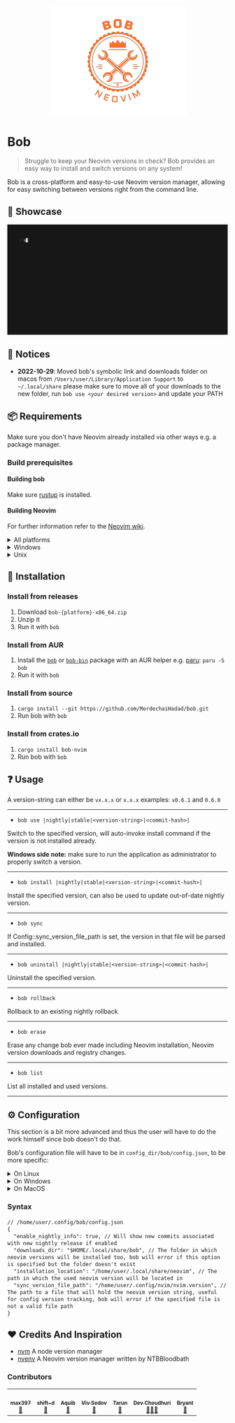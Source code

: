 <div align="center">

<img src="resources/bob-nvim-logo-2-transparent-bg.png" width=315>

</div>

# Bob

> Struggle to keep your Neovim versions in check? Bob provides an easy way to install and switch versions on any system!

Bob is a cross-platform and easy-to-use Neovim version manager, allowing for easy switching between versions right from the command line.

## 🌟 Showcase

<img src="./resources/tapes/demo.gif">

## 🔔 Notices

- **2022-10-29**: Moved bob's symbolic link and downloads folder on macos from `/Users/user/Library/Application Support` to `~/.local/share` please make sure to move all of your downloads to the new folder, run `bob use <your desired version>` and update your PATH

## 📦 Requirements

Make sure you don't have Neovim already installed via other ways e.g. a package manager.

### Build prerequisites

#### Building bob

Make sure [rustup](https://www.rust-lang.org/tools/install) is installed.

#### Building Neovim

For further information refer to the [Neovim wiki](https://github.com/neovim/neovim/wiki/Building-Neovim#build-prerequisites).

<details>
<summary>All platforms</summary>

- CMake
- Git

</details>

<details>
<summary>Windows</summary>

- [Visual Studio Build Tools](https://visualstudio.microsoft.com/visual-cpp-build-tools/) with C++ extension pack

</details>

<details>
<summary>Unix</summary>

- Clang or GCC

**MacOS note**: [follow these instructions](https://github.com/neovim/neovim/wiki/Building-Neovim#macos--homebrew)

</details>

## 🔧 Installation

### Install from releases

1. Download `bob-{platform}-x86_64.zip`
2. Unzip it
3. Run it with `bob`

### Install from AUR

1. Install the [`bob`](https://aur.archlinux.org/packages/bob) or [`bob-bin`](https://aur.archlinux.org/packages/bob-bin) package with an AUR helper e.g. [paru](https://github.com/Morganamilo/paru): `paru -S bob`
2. Run it with `bob`

### Install from source

1. `cargo install --git https://github.com/MordechaiHadad/bob.git`
2. Run bob with `bob`

### Install from crates.io

1. `cargo install bob-nvim`
2. Run bob with `bob`

## ❓ Usage

A version-string can either be `vx.x.x` or `x.x.x` examples: `v0.6.1` and `0.6.0`

---

- `bob use |nightly|stable|<version-string>|<commit-hash>|`

Switch to the specified version, will auto-invoke install command if the version is not installed already.

**Windows side note:** make sure to run the application as administrator to properly switch a version.

---

- `bob install |nightly|stable|<version-string>|<commit-hash>|`

Install the specified version, can also be used to update out-of-date nightly version.

---

- `bob sync`

If Config::sync_version_file_path is set, the version in that file will be parsed and installed.

---

- `bob uninstall |nightly|stable|<version-string>|<commit-hash>|`

Uninstall the specified version.

---

- `bob rollback`

Rollback to an existing nightly rollback

---

- `bob erase`

Erase any change bob ever made including Neovim installation, Neovim version downloads and registry changes.

---

- `bob list`

List all installed and used versions.

---

## ⚙ Configuration

This section is a bit more advanced and thus the user will have to do the work himself since bob doesn't do that.

Bob's configuration file will have to be in `config_dir/bob/config.json`, to be more specific:

<details>
<summary>On Linux</summary>

`/home/user/.config/bob/config.json`

</details>
<details>
<summary>On Windows</summary>

`C:\Users\user\AppData\Roaming\bob\config.json`

</details>
<details>
<summary>On MacOS</summary>

`/Users/user/Library/Application Support/bob/config.json`

</details>

### Syntax

```jsonc
// /home/user/.config/bob/config.json
{
  "enable_nightly_info": true, // Will show new commits associated with new nightly release if enabled
  "downloads_dir": "$HOME/.local/share/bob", // The folder in which neovim versions will be installed too, bob will error if this option is specified but the folder doesn't exist
  "installation_location": "/home/user/.local/share/neovim", // The path in which the used neovim version will be located in
  "sync_version_file_path": "/home/user/.config/nvim/nvim.version", // The path to a file that will hold the neovim version string, useful for config version tracking, bob will error if the specified file is not a valid file path
}
```

## :heart: Credits And Inspiration

- [nvm](https://github.com/nvm-sh/nvm) A node version manager
- [nvenv](https://github.com/NTBBloodbath/nvenv) A Neovim version manager written by NTBBloodbath

### Contributors

<table>
    <tr>
        <td align="center"><a href="https://github.com/max397574"><img src="https://avatars.githubusercontent.com/u/81827001?v=4" width="100px;" alt ""/><br/><sub><b>max397</b></sub></a><br /><a href="https://github.com/MordechaiHadad/bob/" title="Testing">👷</a></td>
        <td align="center"><a href="https://github.com/shift-d"><img src="https://avatars.githubusercontent.com/u/53366878?v=4" width="100px;" alt ""/><br/><sub><b>shift-d</b></sub></a><br /><a href="https://github.com/MordechaiHadad/bob/" title="Testing">👷</a></td>
        <td align="center"><a href="https://github.com/tamton-aquib"><img src="https://avatars.githubusercontent.com/u/77913442?v=4" width="100px;" alt ""/><br/><sub><b>Aquib</b></sub></a><br /><a href="https://github.com/MordechaiHadad/bob/" title="Testing">👷</a></td>
        <td align="center"><a href="https://github.com/vsedov"><img src="https://avatars.githubusercontent.com/u/28804392?v=4" width="100px;" alt ""/><br/><sub><b>Viv Sedov</b></sub></a><br /><a href="https://github.com/MordechaiHadad/bob/" title="Testing">👷</a></td>
        <td align="center"><a href="https://github.com/TarunDaCoder"><img src="https://avatars.githubusercontent.com/u/77536695?v=4" width="100px;" alt ""/><br/><sub><b>Tarun</b></sub></a><br /><a href="https://github.com/MordechaiHadad/bob/" title="Testing">👷</a></td>
        <td align="center"><a href="https://github.com/TheChoudo"><img src="https://avatars.githubusercontent.com/u/68950943?v=4" width="100px;" alt ""/><br/><sub><b>Dev Choudhuri</b></sub></a><br /><a href="https://github.com/MordechaiHadad/bob/" title="Testing">👷</a><a href="https://github.com/MordechaiHadad/bob/" title="README">📖</a><a href="https://github.com/MordechaiHadad/bob/" title="Logo">🎨</a></td>
        <td align="center"><a href="https://github.com/bryant-the-coder"><img src="https://avatars.githubusercontent.com/u/92417638?v=4" width="100px;" alt ""/><br/><sub><b>Bryant</b></sub></a><br /><a href="https://github.com/MordechaiHadad/bob/" title="Testing">👷</a></td>
    </tr>
</table>
